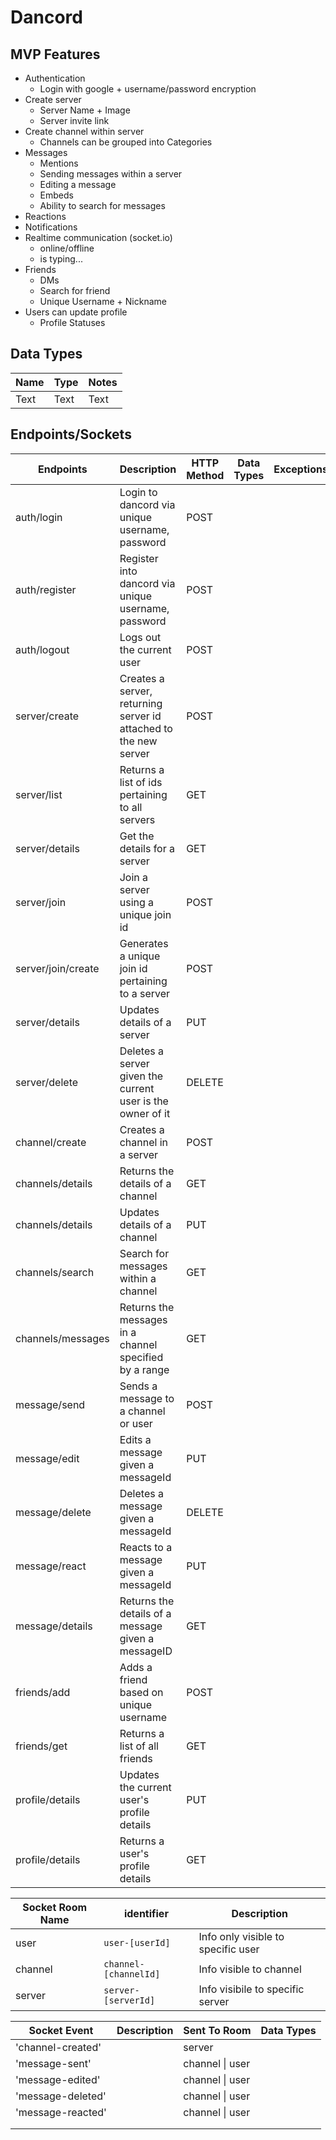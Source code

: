 # Dancord

## MVP Features
- Authentication
    - Login with google + username/password encryption
- Create server
    - Server Name + Image
    - Server invite link
- Create channel within server
    - Channels can be grouped into Categories
- Messages
    - Mentions
    - Sending messages within a server
    - Editing a message
    - Embeds
    - Ability to search for messages
- Reactions
- Notifications
- Realtime communication (socket.io)
    - online/offline
    - is typing...
- Friends
    - DMs
    - Search for friend 
    - Unique Username + Nickname
- Users can update profile
    - Profile Statuses



## Data Types
| Name    | Type  | Notes |
| -------- | -------- | -------- |
| Text     | Text     | Text     |



## Endpoints/Sockets
| Endpoints          | Description                                                      | HTTP Method | Data Types | Exceptions |
| ------------------ | ---------------------------------------------------------------- | ----------- | ---------- | ---------- |
| auth/login         | Login to dancord via unique username, password                   | POST        |            |            |
| auth/register      | Register into dancord via unique username, password              | POST        |            |            |
| auth/logout        | Logs out the current user                                        | POST        |            |            |
| server/create      | Creates a server, returning server id attached to the new server | POST        |            |            |
| server/list        | Returns a list of ids pertaining to all servers                  | GET         |            |            |
| server/details     | Get the details for a server                                     | GET         |            |            |
| server/join        | Join a server using a unique join id                             | POST        |            |            |
| server/join/create | Generates a unique join id pertaining to a server                | POST        |            |            |
| server/details     | Updates details of a server                                      | PUT         |            |            |
| server/delete      | Deletes a server given the current user is the owner of it       | DELETE      |            |            |
| channel/create     | Creates a channel in a server                                    | POST        |            |            |
| channels/details   | Returns the details of a channel                                 | GET         |            |            |
| channels/details   | Updates details of a channel                                     | PUT         |            |            |
| channels/search    | Search for messages within a channel                             | GET         |            |            |
| channels/messages  | Returns the messages in a channel specified by a range           | GET         |            |            |
| message/send       | Sends a message to a channel or user                             | POST        |            |            |
| message/edit       | Edits a message given a messageId                                | PUT         |            |            |
| message/delete     | Deletes a message given a messageId                              | DELETE      |            |            |
| message/react      | Reacts to a message given a messageId                            | PUT         |            |            |
| message/details    | Returns the details of a message given a messageID               | GET         |            |            |
| friends/add        | Adds a friend based on unique username                           | POST        |            |            |
| friends/get        | Returns a list of all friends                                    | GET         |           |            |
| profile/details    | Updates the current user's profile details                       | PUT         |            |            |
| profile/details    | Returns a user's profile details                                 | GET         |            |            |




| Socket Room Name    | identifier        | Description                         |
| ------- | --------------------- | ----------------------------------- |
| user    | `user-[userId]`       | Info only visible to specific user  |
| channel | `channel-[channelId]` | Info visible to channel             |
| server  | `server-[serverId]`   | Info visibile to specific server    |



| Socket Event      | Description | Sent To Room    | Data Types |
| ----------------- | ----------- | --------------- | ---------- |
| 'channel-created' |             | server          |            |
| 'message-sent'    |             | channel \| user |            |
| 'message-edited'  |             | channel \| user |            |
| 'message-deleted' |             | channel \| user |            |
| 'message-reacted' |             | channel \| user |            |
|                   |             |                 |            |
|                   |             |                 |            |